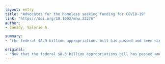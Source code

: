 ```yaml
---
layout: entry
title: "Advocates for the homeless seeking funding for COVID-19"
link: "https://doi.org/10.1002/mhw.32276"
author:
- Canady, Valerie A.

summary:
- "the federal $8.3 billion appropriations bill has passed and been signed into law this month to stem the spread of the new coronavirus. advocates are hoping some of that funding reaches one of this country's most vulnerable populations: the homeless. the homeless is the most vulnerable population. The homeless is most vulnerable.. funding will reach one of the homeless's vulnerable populations."

original:
- "Now that the federal $8.3 billion appropriations bill has passed and been signed into law this month to stem the spread of the new coronavirus (COVID-19), advocates are hoping some of that funding reaches one of this country's most vulnerable populations: the homeless."
---
```


